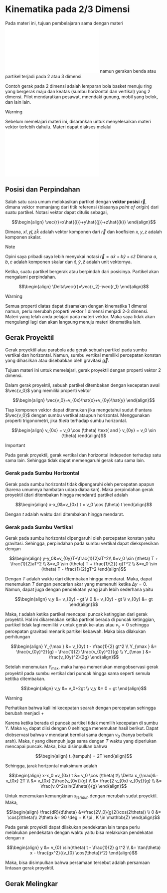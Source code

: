 # Kinematika pada 2/3 Dimensi
Pada materi ini, tujuan pembelajaran sama dengan materi ![kinematika pada 1 dimensi](Kinematika_1D.md) namun gerakan benda atau partikel terjadi pada 2 atau 3 dimensi. 

Contoh gerak pada 2 dimensi adalah lemparan bola basket menuju ring yang bergerak maju dan keatas (sumbu horizontal dan vertikal) yang 2 dimensi. Pilot mendaratkan pesawat, mnendaki gunung, mobil yang belok, dan lain lain.

> [!WARNING]
> Sebelum memelajari materi ini, disarankan untuk menyelesaikan materi vektor terlebih dahulu. Materi dapat diakses melalui ![link disini](Vektor.md)

## Posisi dan Perpindahan
Salah satu cara umum melokasikan partikel dengan **vektor posisi** $\vec{r}$, dimana vektor memanjang dari titik referensi (biasanya *point of origin*) dari suatu partikel. Notasi vektor dapat ditulis sebagai,

$$\begin{align}
\vec{r}=x\hat{{i}}+y\hat{{j}}+z\hat{{k}}
\end{align}$$

Dimana, $x\hat{{i}},y\hat{{j}},z\hat{{k}}$ adalah vektor komponen dari $\vec{r}$ dan koefisien $x,y,z$ adalah komponen skalar.

> [!NOTE]
> Opini saya pribadi saya lebih menyukai notasi $\vec{r}=a\hat{x}+b\hat{y}+c\hat{z}$
> Dimana $a,b,c$ adalah komponen skalar dan $\hat{x},\hat{y},\hat{z}$ adalah unit vektornya.

Ketika, suatu partikel bergerak atau berpindah dari posisinya. Partikel akan mengalami perpindahan.

$$\begin{align}
\Delta\vec{r}=\vec{r_2}-\vec{r_1}
\end{align}$$

> [!WARNING]
> Semua properti diatas dapat disamakan dengan kinematika 1 dimensi namun, perlu merubah properti vektor 1 dimensi menjadi 2-3 dimensi. Materi yang telah anda pelajari pada materi vektor. Maka saya tidak akan mengulangi lagi dan akan langsung menuju materi kinematika lain.

## Gerak Proyektil
Gerak proyektil atau parabola ada gerak sebuah partikel pada sumbu vertikal dan horizontal. Namun, sumbu vertikal memiliki percepatan konstan yang dihasilkan atau disebabkan oleh gravitasi $\vec{g}$.

Tujuan materi ini untuk memelajari, gerak proyektil dengan properti vektor 2 dimensi.

Dalam gerak proyektil, sebuah partikel ditembakan dengan kecepatan awal $\vec{v_0}$ yang memiliki properti vektor

$$\begin{align}
\vec{v_0}=v_{0x}\hat{x}+v_{0y}\hat{y}
\end{align}$$

Tiap komponen vektor dapat ditemukan jika mengetahui sudut $\theta$ antara $\vec{v_0}$ dengan sumbu vertikal ataupun horizontal. Menggunakan properti trigonometri, jika $theta$ terhadap sumbu horizontal.

$$\begin{align}
v_{0x} = v_0 \cos (\theta) \text{ and } v_{0y} = v_0 \sin (\theta)
\end{align}$$

> [!IMPORTANT]
> Pada gerak proyektil, gerak vertikal dan horizontal indepeden terhadap satu sama lain. Sehingga tidak dapat memengaruhi gerak satu sama lain.

### Gerak pada Sumbu Horizontal

Gerak pada sumbu horizontal tidak dipengaruhi oleh percepatan apapun (karena umumnya hambatan udara diabaikan). Maka perpindahan gerak proyektil (dari ditembakan hingga mendarat) partikel adalah

$$\begin{align}
x-x_0&=v_{0x}  t = v_0 \cos (\theta) t
\end{align}$$

Dengan $t$ adalah waktu dari ditembakan hingga mendarat.

### Gerak pada Sumbu Vertikal

Gerak pada sumbu horizontal dipengaruhi oleh percepatan konstan yaitu gravitasi. Sehingga, perpindahan pada sumbu vertikal dapat diekspresikan dengan

$$\begin{align}
y-y_0&=v_{0y}T+\frac{1}{2}aT^2\\
&=v_0 \sin (\theta) T + \frac{1}{2}aT^2 \\
&=v_0 \sin (\theta) T + \frac{1}{2}(-g)T^2 \\
&=v_0 \sin (\theta) T - \frac{1}{2}gT^2
\end{align}$$

Dengan $T$ adalah waktu dari ditembakan hingga mendarat. Maka, dapat menemukan $T$ dengan pencarian akar yang memenuhi ketika $\Delta y = 0$. Namun, dapat juga dengan pendekatan yang jauh lebih sederhana yaitu


$$\begin{align}
v_y &= v_{0y} - gt \\
0 &= v_{0y} - gt \\
v_{0y} &= gt
\end{align}$$

Maka, $t$ adalah ketika partikel mencapai puncak ketinggian dari gerak proyektil. Hal ini dikarenakan ketika partikel berada di puncak ketinggian, partikel tidak lagi memiliki $v$ untuk gerak ke-atas atau $v_y = 0$ sehingga percepatan gravitasi menarik partikel kebawah. Maka bisa dilakukan perhitungan 

$$\begin{align}
Y_{\max } &= v_{0y} t - \frac{1}{2} gt^2 \\ 
Y_{\max } &= \frac{v_{0y}^2}{g} - \frac{1}{2} \frac{v_{0y}^2}{g} \\
Y_{\max } &= \frac{v_{0y}^2}{2g}
\end{align}$$

Setelah menemukan $Y_{\max}$, maka hanya memerlukan mengobservasi gerak proyektil pada sumbu vertikal dari puncak hingga sama seperti semula ketitka ditembakan.


$$\begin{align}
v_y &= v_0+2gt \\
v_y &= 0 + gt
\end{align}$$

> [!WARNING]
> Perhatikan bahwa kali ini kecepatan searah dengan percepatan sehingga berubah menjadi +

Karena ketika berada di puncak partikel tidak memilih kecepatan di sumbu Y. Maka $v_0$ dapat diisi dengan $0$ sehingga menemukan hasil berikut. Dapat diobservasi bahwa $v$ mendarat bernilai sama dengan $v_0$ (hanya berbalik arah). Maka, $t$ yang ditempuh juga sama dengan $T$ waktu yang diperlukan mencapai puncak. Maka, bisa disimpulkan bahwa

$$\begin{align}
t_{tempuh} =  2T
\end{align}$$

Sehingga, jarak horizontal maksimum adalah

$$\begin{align}
x-x_0 =v_{0x}  t &= v_0 \cos (\theta) t\\
\Delta x_{\max}&= v_{0x}  2T \\
&= v_{0x} 2\frac{v_{0y}}{g} \\
&= \frac{2 v_{0x} v_{0y}}{g} \\
&= \frac{v_0^2\sin(2\theta)}{g}
\end{align}$$

Untuk menemukan kemungkinan $x_{terjauh}$ dengan merubah sudut proyektil. Maka,

$$\begin{align}
\frac{dR}{d\theta} &=\frac{2V_0}{g}2(\cos(2\theta)) \\
0 &= \cos(2\theta)\\
2\theta &= 90 \deg + K \pi , K \in \mathbb{Z}
\end{align}$$

Pada gerak proyektil dapat dilakukan pendekatan lain tanpa perlu melakukan pendekatan dengan waktu yaitu bisa melakukan pendekatan dengan $x$


$$\begin{align}
y &= v_{0} \sin(\theta) t - \frac{1}{2} g t^2 \\
&= \tan(\theta) x - \frac{gx^2}{(v_{0} \cos(\theta))^2}
\end{align}$$

Maka, bisa disimpulkan bahwa persamaan tersebut adalah persamaan lintasan gerak proyektil.

## Gerak Melingkar

